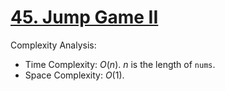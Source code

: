 # [45. Jump Game II](https://leetcode.com/problems/jump-game-ii/)


Complexity Analysis:

- Time Complexity: $O(n)$. $n$ is the length of `nums`.
- Space Complexity: $O(1)$.
